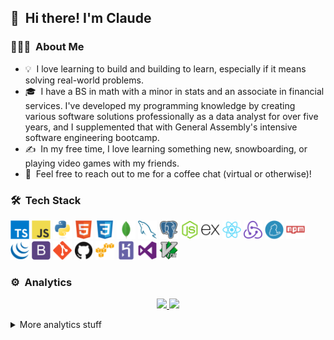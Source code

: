 ## 👋 &nbsp;Hi there! I'm Claude

### 👨🏻‍💻 &nbsp;About Me

- 💡 &nbsp;I love learning to build and building to learn, especially if it means solving real-world problems.
- 🎓 &nbsp;I have a BS in math with a minor in stats and an associate in financial services. I've developed my programming knowledge by creating various software solutions professionally as a data analyst for over five years, and I supplemented that with General Assembly's intensive software engineering bootcamp.
- ✍️ &nbsp;In my free time, I love learning something new, snowboarding, or playing video games with my friends.
- 💬 &nbsp;Feel free to reach out to me for a coffee chat (virtual or otherwise)!

### 🛠 &nbsp;Tech Stack

<p align="left">
  <img src="https://raw.githubusercontent.com/devicons/devicon/master/icons/typescript/typescript-original.svg" alt="TypeScript" width="30" height="30" title="TypeScript" />
  <img src="https://raw.githubusercontent.com/devicons/devicon/master/icons/javascript/javascript-original.svg" alt="JavaScript" width="30" height="30" title="JavaScript" />
  <img src="https://raw.githubusercontent.com/devicons/devicon/master/icons/python/python-original.svg" alt="Python" width="30" height="30" title="Python" />
  <img src="https://raw.githubusercontent.com/devicons/devicon/master/icons/html5/html5-original.svg" alt="HTML" width="30" height="30" title="HTML" />
  <img src="https://raw.githubusercontent.com/devicons/devicon/master/icons/css3/css3-original.svg" alt="CSS" width="30" height="30" title="CSS" />
  <img src="https://raw.githubusercontent.com/devicons/devicon/master/icons/mongodb/mongodb-original.svg" alt="MongoDB" width="30" height="30" title="MongoDB" />
  <img src="https://raw.githubusercontent.com/devicons/devicon/master/icons/mysql/mysql-original.svg" alt="MySQL" width="30" height="30" title="MySQL" />
  <img src="https://raw.githubusercontent.com/devicons/devicon/master/icons/postgresql/postgresql-original.svg" alt="PostgreSQL" width="30" height="30" title="PostgreSQL" />
  <img src="https://raw.githubusercontent.com/devicons/devicon/master/icons/nodejs/nodejs-original.svg" alt="Node.js" width="30" height="30" title="Node.js" />
  <img src="https://raw.githubusercontent.com/devicons/devicon/master/icons/express/express-original.svg" alt="Express.js" width="30" height="30" title="Express.js" />
  <img src="https://raw.githubusercontent.com/devicons/devicon/master/icons/react/react-original.svg" alt="React.js" width="30" height="30" title="React.js" />
  <img src="https://raw.githubusercontent.com/devicons/devicon/master/icons/redux/redux-original.svg" alt="Redux" width="30" height="30" title="Redux" />
  <img src="https://raw.githubusercontent.com/devicons/devicon/master/icons/yarn/yarn-original.svg" alt="Yarn" width="30" height="30" title="Yarn" />
  <img src="https://raw.githubusercontent.com/devicons/devicon/master/icons/npm/npm-original-wordmark.svg" alt="NPM" width="30" height="30" title="NPM" />
  <img src="https://raw.githubusercontent.com/devicons/devicon/master/icons/jquery/jquery-original.svg" alt="jQuery" width="30" height="30" title="jQuery" />
  <img src="https://raw.githubusercontent.com/devicons/devicon/master/icons/bootstrap/bootstrap-plain.svg" alt="Bootstrap" width="30" height="30" title="Bootstrap" />
  <img src="https://raw.githubusercontent.com/devicons/devicon/master/icons/git/git-original.svg" alt="Git" width="30" height="30" title="Git" />
  <img src="https://raw.githubusercontent.com/devicons/devicon/master/icons/github/github-original.svg" alt="GitHub" width="30" height="30" title="GitHub" />
  <img src="https://raw.githubusercontent.com/devicons/devicon/master/icons/amazonwebservices/amazonwebservices-original.svg" alt="Amazon Web Services" width="30" height="30" title="Amazon Web Services" />
  <img src="https://raw.githubusercontent.com/devicons/devicon/master/icons/heroku/heroku-plain.svg" alt="Heroku" width="30" height="30" title="Heroku" />
  <img src="https://raw.githubusercontent.com/devicons/devicon/master/icons/visualstudio/visualstudio-plain.svg" alt="VS Code" width="30" height="30" title="Visual Studio Code" />
  <img src="https://raw.githubusercontent.com/devicons/devicon/master/icons/vim/vim-original.svg" alt="Vim" width="30" height="30" title="Vim" />
</p>

### ⚙️ &nbsp;Analytics

<p align="center">
<a href="https://github.com/anuraghazra/github-readme-stats">
  <img height="180em" src="https://github-readme-stats-eight-theta.vercel.app/api?username=claudealdric&show_icons=true&theme=vue-dark&include_all_commits=true&count_private=true" />
  <img height="180em" src="https://github-readme-stats-eight-theta.vercel.app/api/top-langs/?username=claudealdric&layout=compact&exclude_lang=java+r&theme=vue-dark" />
</a>
</p>

<details>
  <summary>
    More analytics stuff
  </summary>
  
  <br />
  
<!--START_SECTION:waka-->
![Lines of code](https://img.shields.io/badge/From%20Hello%20World%20I%27ve%20Written-506313%20lines%20of%20code-blue)

**I'm an Early 🐤** 

```text
🌞 Morning    97 commits     █████░░░░░░░░░░░░░░░░░░░░   20.34% 
🌆 Daytime    186 commits    █████████░░░░░░░░░░░░░░░░   38.99% 
🌃 Evening    148 commits    ███████░░░░░░░░░░░░░░░░░░   31.03% 
🌙 Night      46 commits     ██░░░░░░░░░░░░░░░░░░░░░░░   9.64%

```
📅 **I'm Most Productive on Tuesday** 

```text
Monday       82 commits     ████░░░░░░░░░░░░░░░░░░░░░   17.19% 
Tuesday      105 commits    █████░░░░░░░░░░░░░░░░░░░░   22.01% 
Wednesday    65 commits     ███░░░░░░░░░░░░░░░░░░░░░░   13.63% 
Thursday     51 commits     ██░░░░░░░░░░░░░░░░░░░░░░░   10.69% 
Friday       81 commits     ████░░░░░░░░░░░░░░░░░░░░░   16.98% 
Saturday     52 commits     ██░░░░░░░░░░░░░░░░░░░░░░░   10.9% 
Sunday       41 commits     ██░░░░░░░░░░░░░░░░░░░░░░░   8.6%

```


📊 **This Week I Spent My Time On** 

```text
⌚︎ Time Zone: America/New_York

💬 Programming Languages: 
TypeScript               15 hrs 55 mins      ████████████████░░░░░░░░░   63.54% 
JSON                     3 hrs 27 mins       ███░░░░░░░░░░░░░░░░░░░░░░   13.77% 
Git                      2 hrs 40 mins       ██░░░░░░░░░░░░░░░░░░░░░░░   10.68% 
Other                    1 hr 9 mins         █░░░░░░░░░░░░░░░░░░░░░░░░   4.64% 
HTML                     43 mins             ░░░░░░░░░░░░░░░░░░░░░░░░░   2.92%

🔥 Editors: 
VS Code                  22 hrs 14 mins      ██████████████████████░░░   88.72% 
Vim                      2 hrs 49 mins       ██░░░░░░░░░░░░░░░░░░░░░░░   11.28%

🐱‍💻 Projects: 
twitter-clone            17 hrs 18 mins      █████████████████░░░░░░░░   69.09% 
dod-msep-partners-api    2 hrs 2 mins        ██░░░░░░░░░░░░░░░░░░░░░░░   8.16% 
dod-msep-job-feed-ingeste1 hr 44 mins        █░░░░░░░░░░░░░░░░░░░░░░░░   6.92% 
dod-msep-client          1 hr 33 mins        █░░░░░░░░░░░░░░░░░░░░░░░░   6.24% 
dod-msep-job-feed-schedul32 mins             ░░░░░░░░░░░░░░░░░░░░░░░░░   2.15%

💻 Operating System: 
Mac                      18 hrs 52 mins      ██████████████████░░░░░░░   75.34% 
Linux                    6 hrs 10 mins       ██████░░░░░░░░░░░░░░░░░░░   24.66%

```


<!--END_SECTION:waka-->
</details>
